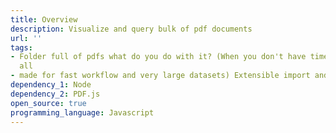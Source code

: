 ```yaml
---
title: Overview
description: Visualize and query bulk of pdf documents
url: ''
tags:
- Folder full of pdfs what do you do with it? (When you don't have time to read them
  all
- made for fast workflow and very large datasets) Extensible import and analysis.
dependency_1: Node
dependency_2: PDF.js
open_source: true
programming_language: Javascript
---
```

